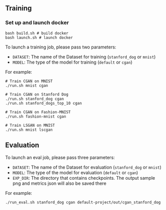 
## Training
### Set up and launch docker
```
bash build.sh # build docker
bash launch.sh # launch docker
```

To launch a training job, please pass two parameters:
- `DATASET`: The name of the Dataset for training (`stanford_dog` or `mnist`)
- `MODEL`: The type of the model for training (`default` or `cgan`)

For example:
```
# Train CGAN on MNIST
./run.sh mnist cgan

# Train CGAN on Stanford Dog
./run.sh stanford_dog cgan
./run.sh stanford_dogs_top_10 cgan

# Train CGAN on Fashion-MNIST
./run.sh fashion-mnist cgan

# Train LSGAN on MNIST
./run.sh mnist lscgan
```

## Evaluation
To launch an eval job, please pass three parameters:
- `DATASET`: The name of the Dataset for evaluation (`stanford_dog` or `mnist`)
- `MODEL`: The type of the model for evaluation (`default` or `cgan`)
- `EXP_DIR`: The directory that contains checkpoints. The output sample png and metrics json will also be saved there

For example:
```
./run_eval.sh stanford_dog cgan default-project/out/cgan_stanford_dog
```
